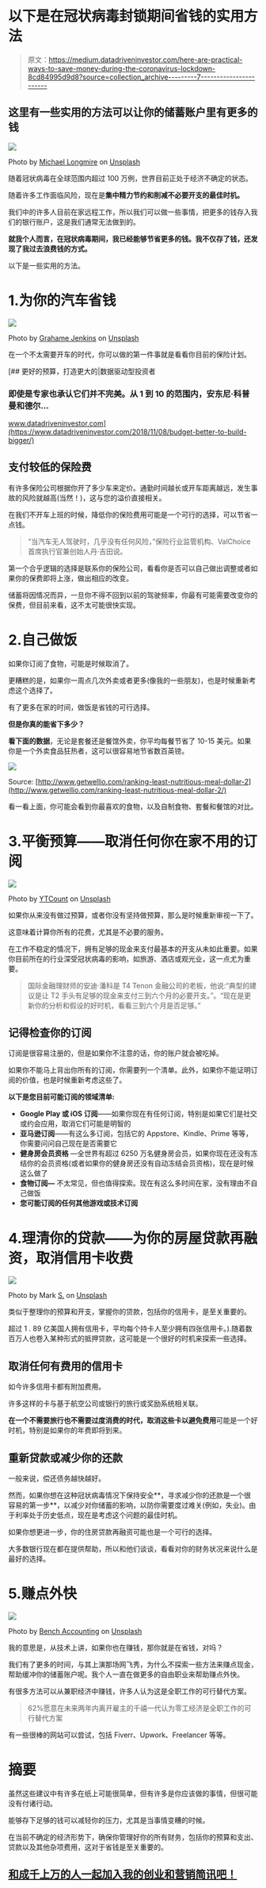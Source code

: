 # 以下是在冠状病毒封锁期间省钱的实用方法

> 原文：<https://medium.datadriveninvestor.com/here-are-practical-ways-to-save-money-during-the-coronavirus-lockdown-8cd84995d9d8?source=collection_archive---------7----------------------->

## 这里有一些实用的方法可以让你的储蓄账户里有更多的钱

![](img/46658b7afbdc73cd036f05ae1430620d.png)

Photo by [Michael Longmire](https://unsplash.com/@f7photo?utm_source=medium&utm_medium=referral) on [Unsplash](https://unsplash.com?utm_source=medium&utm_medium=referral)

随着冠状病毒在全球范围内超过 100 万例，世界目前正处于经济不确定的状态。

随着许多工作面临风险，现在是**集中精力节约和削减不必要开支的最佳时机。**

我们中的许多人目前在家远程工作，所以我们可以做一些事情，把更多的钱存入我们的银行账户，这是我们通常无法做到的。

**就我个人而言，在冠状病毒期间，我已经能够节省更多的钱。我不仅存了钱，还发现了我过去浪费钱的方式。**

以下是一些实用的方法。

# 1.为你的汽车省钱

![](img/3988e587a8116267f5fe76acb25beb68.png)

Photo by [Grahame Jenkins](https://unsplash.com/@grahamejenkins?utm_source=medium&utm_medium=referral) on [Unsplash](https://unsplash.com?utm_source=medium&utm_medium=referral)

在一个不太需要开车的时代，你可以做的第一件事就是看看你目前的保险计划。

[](https://www.datadriveninvestor.com/2018/11/08/budget-better-to-build-bigger/) [## 更好的预算，打造更大的|数据驱动型投资者

### 即使是专家也承认它们并不完美。从 1 到 10 的范围内，安东尼·科普曼和德尔…

www.datadriveninvestor.com](https://www.datadriveninvestor.com/2018/11/08/budget-better-to-build-bigger/) 

## 支付较低的保险费

有许多保险公司根据你开了多少车来定价。通勤时间越长或开车距离越远，发生事故的风险就越高(当然！)，这与您的溢价直接相关。

在我们不开车上班的时候，降低你的保险费用可能是一个可行的选择，可以节省一点钱。

> “当汽车无人驾驶时，几乎没有任何风险，”保险行业监管机构、ValChoice 首席执行官兼创始人丹·吉田说。

第一个合乎逻辑的选择是联系你的保险公司，看看你是否可以自己做出调整或者如果你的保费即将上涨，做出相应的改变。

储蓄将因情况而异，一旦你不得不回到以前的驾驶频率，你最有可能需要改变你的保费，但目前来看，这不太可能很快实现。

# 2.自己做饭

如果你订阅了食物，可能是时候取消了。

更糟糕的是，如果你一周点几次外卖或者更多(像我的一些朋友)，也是时候重新考虑这个选择了。

有了更多在家的时间，做饭是省钱的可行选择。

**但是你真的能省下多少？**

**看下面的数据**，无论是套餐还是餐馆外卖，你平均每餐节省了 10-15 美元。如果你是一个外卖食品狂热者，这可以很容易地节省数百英镑。

![](img/5c61822c96a732b5f42cfd9f4ea71986.png)

Source: [http://www.getwellio.com/ranking-least-nutritious-meal-dollar-2](http://www.getwellio.com/ranking-least-nutritious-meal-dollar-2/)

看一看上面，你可能会看到你最喜欢的食物，以及自制食物、套餐和餐馆的对比。

# 3.平衡预算——取消任何你在家不用的订阅

![](img/df7387de2bafd5b0b20df6be51cbcc42.png)

Photo by [YTCount](https://unsplash.com/@ytcount?utm_source=medium&utm_medium=referral) on [Unsplash](https://unsplash.com?utm_source=medium&utm_medium=referral)

如果你从来没有做过预算，或者你没有坚持做预算，那么是时候重新审视一下了。

这意味着计算你所有的花费，尤其是不必要的服务。

在工作不稳定的情况下，拥有足够的现金来支付最基本的开支从未如此重要。如果你目前所在的行业深受冠状病毒的影响，如旅游、酒店或观光业，这一点尤为重要。

> 国际金融理财师的安迪·潘科是 T4 Tenon 金融公司的老板，他说:“典型的建议是让 T2 手头有足够的现金来支付三到六个月的必要开支。”。“现在是更新你的分析和假设的好时机，看看三到六个月是否足够。”

## 记得检查你的订阅

订阅是很容易注册的，但是如果你不注意的话，你的账户就会被吃掉。

如果你不能马上背出你所有的订阅，你需要列一个清单。此外，如果你不能证明订阅的价值，也是时候重新考虑这些了。

**以下是您目前可能订阅的领域清单:**

*   **Google Play 或 iOS 订阅**——如果你现在有任何订阅，特别是如果它们是社交或约会应用，取消它们可能是明智的
*   **亚马逊订阅**——有这么多订阅，包括它的 Appstore、Kindle、Prime 等等，你需要问问自己现在是否需要它
*   **健身房会员资格** —全世界有超过 6250 万名健身房会员，如果你现在还没有冻结你的会员资格(或者如果你的健身房还没有自动冻结会员资格)，现在是时候这么做了
*   **食物订阅—** 不太常见，但也值得探索。现在有这么多时间在家，没有理由不自己做饭
*   **您可能订阅的任何其他游戏或技术订阅**

# 4.理清你的贷款——为你的房屋贷款再融资，取消信用卡收费

![](img/64c97c60eff89fa723bb52ea8f258d4a.png)

Photo by Mark [S.](https://unsplash.com/@blocks?utm_source=medium&utm_medium=referral) on [Unsplash](https://unsplash.com?utm_source=medium&utm_medium=referral)

类似于整理你的预算和开支，掌握你的贷款，包括你的信用卡，是至关重要的。

超过 1 . 89 亿美国人拥有信用卡，平均每个持卡人至少拥有四张信用卡。).随着数百万人也卷入某种形式的抵押贷款，这可能是一个很好的时机来探索一些选择。

## 取消任何有费用的信用卡

如今许多信用卡都有附加费用。

许多这样的卡与基于航空公司或银行的旅行或奖励系统相关联。

**在一个不需要旅行也不需要过度消费的时代，取消这些卡以避免费用**可能是一个好时机，特别是如果你的年费即将到来。

## 重新贷款或减少你的还款

一般来说，偿还债务越快越好。

然而，如果你想在这种冠状病毒情况下保持安全**，寻求减少你的还款是一个很容易的第一步**，以减少对你储蓄的影响，以防你需要度过难关(例如，失业)。由于利率处于历史低点，现在是考虑这个问题的最佳时机。

如果你想更进一步，你的住房贷款再融资可能也是一个可行的选择。

大多数银行现在都在提供帮助，所以和他们谈谈，看看对你的财务状况来说什么是最好的选择。

# 5.赚点外快

![](img/ea23de7cc2d9e130627b0d14b9f010c7.png)

Photo by [Bench Accounting](https://unsplash.com/@benchaccounting?utm_source=medium&utm_medium=referral) on [Unsplash](https://unsplash.com?utm_source=medium&utm_medium=referral)

我的意思是，从技术上讲，如果你也在赚钱，那你就是在省钱，对吗？

我们有了更多的时间，与其上演那场网飞秀，为什么不探索一些方法来赚点现金，帮助缓冲你的储蓄账户呢。我个人一直在做更多的自由职业来帮助赚点外快。

有很多方法可以从兼职经济中赚钱，许多人认为这是全职工作的可行替代方案。

> 62%愿意在未来两年内离开雇主的千禧一代认为零工经济是全职工作的可行替代方案

有一些很棒的网站可以尝试，包括 Fiverr、Upwork、Freelancer 等等。

# 摘要

虽然这些建议中有许多在纸上可能很简单，但有许多是你应该做的事情，但很可能没有付诸行动。

能够存下足够的钱可以减轻你的压力，尤其是当事情变糟的时候。

在当前不确定的经济形势下，确保你管理好你的所有财务，包括你的预算和支出、贷款以及其他杂项费用，这对于省钱是至关重要的。

## [和成千上万的人一起加入我的创业和营销简讯吧！](https://cornertechmarketing.substack.com/)